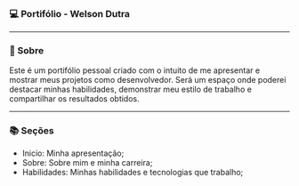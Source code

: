 ### 💻 Portifólio - Welson Dutra
___

### 🧠 Sobre
Este é um portifólio pessoal criado com o intuito de me apresentar e mostrar meus projetos como desenvolvedor. 
Será um espaço onde poderei destacar minhas habilidades, demonstrar meu estilo de trabalho e compartilhar os resultados obtidos.
___

### 📚 Seções
- Inicio: Minha apresentação;
- Sobre: Sobre mim e minha carreira;
- Habilidades: Minhas habilidades e tecnologias que trabalho;
